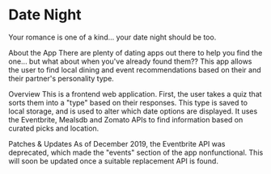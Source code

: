 
# Date Night
Your romance is one of a kind... your date night should be too.

About the App
There are plenty of dating apps out there to help you find the one... but what about when you've already found them?? This app allows the user to find local dining and event recommendations based on their and their partner's personality type.

Overview
This is a frontend web application. First, the user takes a quiz that sorts them into a "type" based on their responses. This type is saved to local storage, and is used to alter which date options are displayed. It uses the Eventbrite, Mealsdb and Zomato APIs to find information based on curated picks and location.

Patches & Updates
As of December 2019, the Eventbrite API was deprecated, which made the "events" section of the app nonfunctional. This will soon be updated once a suitable replacement API is found.
